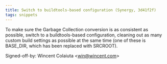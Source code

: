 ```yaml
---
title: Switch to buildtools-based configuration (Synergy, 3d41f2f)
tags: snippets
---
```


To make sure the Garbage Collection conversion is as consistent as possible, switch to a buildtools-based configuration, cleaning out as many custom build settings as possible at the same time (one of these is BASE_DIR, which has been replaced with SRCROOT).

Signed-off-by: Wincent Colaiuta &lt;win@wincent.com&gt;
